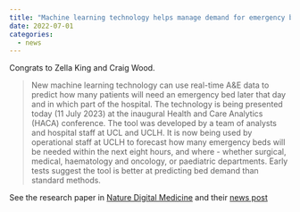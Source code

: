 ```yaml
---
title: "Machine learning technology helps manage demand for emergency beds across hospital"
date: 2022-07-01
categories:
  - news
---
```

Congrats to Zella King and Craig Wood.

> New machine learning technology can use real-time A&E data to predict how many patients will need an emergency bed later that day and in which part of the hospital. The technology is being presented today (11 July 2023) at the inaugural Health and Care Analytics (HACA) conference. The tool was developed by a team of analysts and hospital staff at UCL and UCLH. It is now being used by operational staff at UCLH to forecast how many emergency beds will be needed within the next eight hours, and where - whether surgical, medical, haematology and oncology, or paediatric departments. Early tests suggest the tool is better at predicting bed demand than standard methods.

See the research paper in [Nature Digital Medicine](https://www.nature.com/articles/s41746-022-00649-y) and their [news post](https://communities.springernature.com/posts/towards-operational-intelligence-machine-learning-for-real-time-aggregated-prediction-of-hospital-admission-for-emergency-patients)

